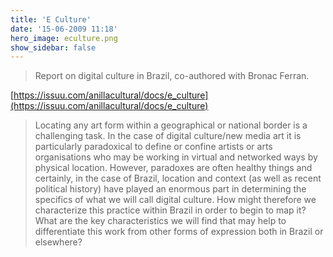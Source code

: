 ```yaml
---
title: 'E Culture'
date: '15-06-2009 11:18'
hero_image: eculture.png
show_sidebar: false
---
```


> Report on digital culture in Brazil, co-authored with Bronac Ferran.

[https://issuu.com/anillacultural/docs/e_culture](https://issuu.com/anillacultural/docs/e_culture)

> Locating any art form within a geographical or national border is a challenging task. In the case of digital culture/new media art it is particularly paradoxical to define or confine artists or arts organisations who may be working in virtual and networked ways by physical location. However, paradoxes are often healthy things and certainly, in the case of Brazil, location and context (as well as recent political history) have played an enormous part in determining the specifics of what we will call digital culture. How might therefore we characterize this practice within Brazil in order to begin to map it? What are the key characteristics we will find that may help to differentiate this work from other forms of expression both in Brazil or elsewhere?
